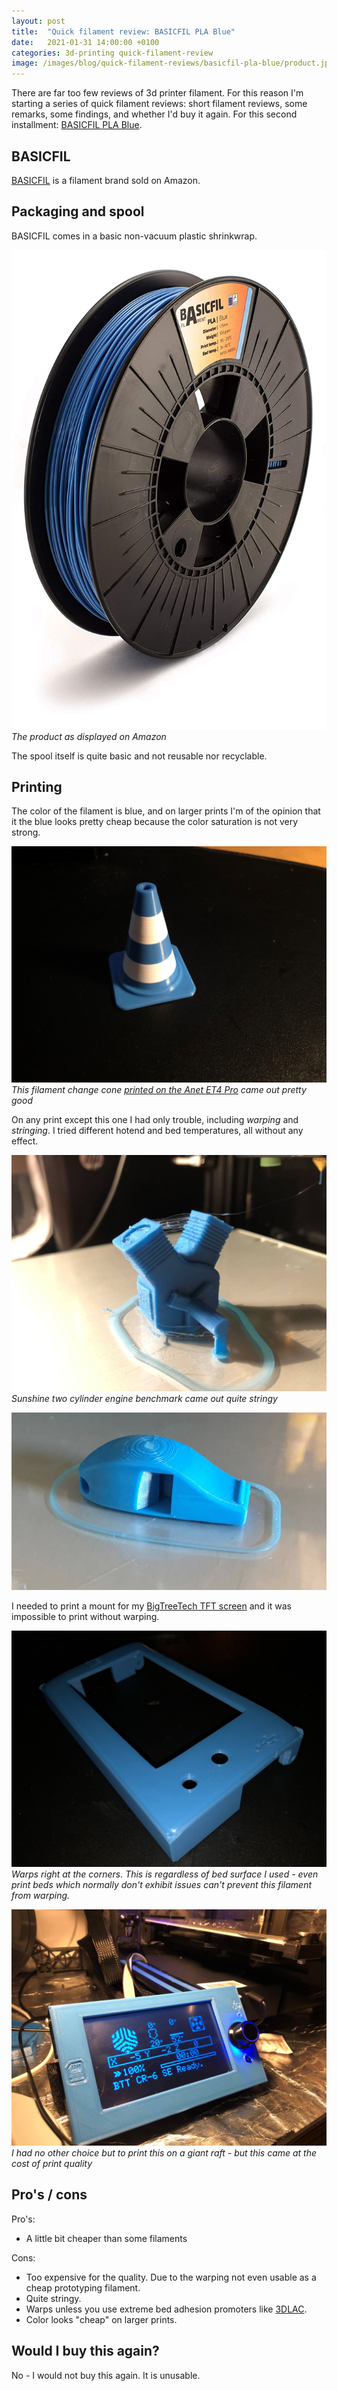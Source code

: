 ```yaml
---
layout: post
title:  "Quick filament review: BASICFIL PLA Blue"
date:   2021-01-31 14:00:00 +0100
categories: 3d-printing quick-filament-review
image: /images/blog/quick-filament-reviews/basicfil-pla-blue/product.jpg
---
```


There are far too few reviews of 3d printer filament. For this reason I'm starting a series of quick filament reviews: short filament reviews, some remarks, some findings, and whether I'd buy it again. For this second installment: [BASICFIL PLA Blue](https://www.amazon.nl/gp/product/B07CTQDQ77/ref=ppx_yo_dt_b_asin_title_o00_s00?ie=UTF8&psc=1).

## BASICFIL

<style scoped>
  img + p, img + em {
    clear: both;
    display: block;
  }
</style>

[BASICFIL](https://www.amazon.nl/s?rh=n%3A16242287031%2Cp_4%3ABASICFIL&ref=bl_dp_s_web_16242287031) is a filament brand sold on Amazon. 

## Packaging and spool

BASICFIL comes in a basic non-vacuum plastic shrinkwrap. 

![BASICFIL PLA Blue review](/images/blog/quick-filament-reviews/basicfil-pla-blue/product.jpg)
*The product as displayed on Amazon*

The spool itself is quite basic and not reusable nor recyclable.

## Printing

The color of the filament is blue, and on larger prints I'm of the opinion that it the blue looks pretty cheap because the color saturation is not very strong.

![BASICFIL PLA Blue review](/images/blog/quick-filament-reviews/basicfil-pla-blue/cone.jpg)
*This filament change cone [printed on the Anet ET4 Pro](/blog/2020/11/30/anet-et4-pro-review) came out pretty good*

On any print except this one I had only trouble, including *warping* and *stringing*. I tried different hotend and bed temperatures, all without any effect.

![BASICFIL PLA Blue review](/images/blog/quick-filament-reviews/basicfil-pla-blue/stringy-engine.jpg)
*Sunshine two cylinder engine benchmark came out quite stringy*

![BASICFIL PLA Blue review](/images/blog/quick-filament-reviews/basicfil-pla-blue/flute.jpg)

I needed to print a mount for my [BigTreeTech TFT screen](/blog/2020/11/25/how-to-btt-skr-cr6-installation) and it was impossible to print without warping.

![BASICFIL PLA Blue review](/images/blog/quick-filament-reviews/basicfil-pla-blue/warping.jpg)
*Warps right at the corners. This is regardless of bed surface I used - even print beds which normally don't exhibit issues can't prevent this filament from warping.*

![BASICFIL PLA Blue review](/images/blog/quick-filament-reviews/basicfil-pla-blue/btt-tft50-holder.jpg)
*I had no other choice but to print this on a giant raft - but this came at the cost of print quality*

## Pro's / cons

Pro's:

- A little bit cheaper than some filaments

Cons:

- Too expensive for the quality. Due to the warping not even usable as a cheap prototyping filament.
- Quite stringy.
- Warps unless you use extreme bed adhesion promoters like [3DLAC](https://www.3dlac.com/).
- Color looks "cheap" on larger prints.

## Would I buy this again?

No - I would not buy this again. It is unusable.